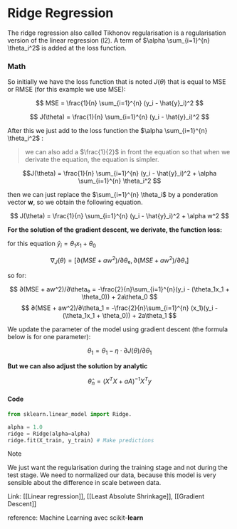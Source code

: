 # Ridge Regression

The ridge regression also called Tikhonov regularisation is a regularisation version of the linear regression (l2). A term of $\alpha \sum_{i=1}^{n} \theta_i^2$ is added at the loss function.

### Math

So initially we have the loss function that is noted $J(\theta)$ that is equal to MSE or RMSE (for this example we use MSE):

$$
MSE = \frac{1}{n} \sum_{i=1}^{n} (y_i - \hat{y}_i)^2
$$

$$
J(\theta) = \frac{1}{n} \sum_{i=1}^{n} (y_i - \hat{y}_i)^2
$$

After this we just add to the loss function the $\alpha \sum_{i=1}^{n} \theta_i^2$ :

> we can also add a $\frac{1}{2}$ in front the equation so that when we derivate the equation, the equation is simpler. 

$$J(\theta) = \frac{1}{n} \sum_{i=1}^{n} (y_i - \hat{y}_i)^2 + \alpha \sum_{i=1}^{n} \theta_i^2 $$

then we can just replace the $\sum_{i=1}^{n} \theta_i$ by a ponderation vector **w**, so we obtain the following equation.


$$
J(\theta) = \frac{1}{n} \sum_{i=1}^{n} (y_i - \hat{y}_i)^2 + \alpha w^2 
$$

**For the solution of the gradient descent, we derivate, the function loss:**

for this equation $\hat{y}_i =\theta_1x_1 +\theta_0$

$$
∇_J(\theta) = [∂(MSE + aw^2)/∂\theta₀, ∂(MSE+ aw^2)/∂\theta₁]
$$

so for:

$$
∂(MSE + aw^2)/∂\theta₀ = -\frac{2}{n}\sum_{i=1}^{n}(y_i - (\theta_1x_1 + \theta_0)) + 2a\theta_0
$$
$$
∂(MSE + aw^2)/∂\theta_1 = -\frac{2}{n}\sum_{i=1}^{n} (x_1)(y_i - (\theta_1x_1 + \theta_0)) + 2a\theta_1
$$

We update the parameter of the model using gradient descent (the formula below is for one parameter):

$$θ_1​=θ_1​−η⋅​∂J(θ)​/∂θ_1$$

**But we can also adjust the solution by analytic**

$$
\hat{\theta}_n = (X^T X + aA)^{-1} X^T y 
$$
#### Code


```python
from sklearn.linear_model import Ridge.

alpha = 1.0
ridge = Ridge(alpha=alpha) 
ridge.fit(X_train, y_train) # Make predictions
```

> [!NOTE]
> We just want the regularisation during the training stage and not during the test stage.
> We need to normalized our data, because this model is very sensible about the difference in scale between data.
> 

Link: [[Linear regression]], [[Least Absolute Shrinkage]], [[Gradient Descent]]


reference: Machine Learning avec scikit-**learn**
